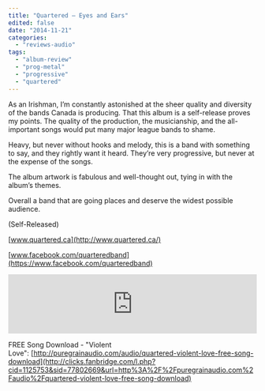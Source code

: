 ```yaml
---
title: "Quartered – Eyes and Ears"
edited: false
date: "2014-11-21"
categories:
  - "reviews-audio"
tags:
  - "album-review"
  - "prog-metal"
  - "progressive"
  - "quartered"
---
```


As an Irishman, I’m constantly astonished at the sheer quality and diversity of the bands Canada is producing. That this album is a self-release proves my points. The quality of the production, the musicianship, and the all-important songs would put many major league bands to shame.

Heavy, but never without hooks and melody, this is a band with something to say, and they rightly want it heard. They’re very progressive, but never at the expense of the songs.

The album artwork is fabulous and well-thought out, tying in with the album’s themes.

Overall a band that are going places and deserve the widest possible audience.

(Self-Released)

[www.quartered.ca](http://www.quartered.ca/)

[www.facebook.com/quarteredband](https://www.facebook.com/quarteredband)

<iframe style="border: 0; width: 100%; height: 120px;" src="http://bandcamp.com/EmbeddedPlayer/album=4196447178/size=large/bgcol=ffffff/linkcol=0687f5/tracklist=false/artwork=small/transparent=true/" width="300" height="150" seamless=""><a href="http://quartered.bandcamp.com/album/eyes-and-ears">Eyes And Ears by Quartered</a></iframe>

FREE Song Download - "Violent Love": [http://puregrainaudio.com/audio/quartered-violent-love-free-song-download](http://clicks.fanbridge.com/l.php?cid=1125753&sid=77802669&url=http%3A%2F%2Fpuregrainaudio.com%2Faudio%2Fquartered-violent-love-free-song-download)
